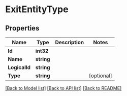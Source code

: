 # ExitEntityType

## Properties

Name | Type | Description | Notes
------------ | ------------- | ------------- | -------------
**Id** | **int32** |  | 
**Name** | **string** |  | 
**LogicalId** | **string** |  | 
**Type** | **string** |  | [optional] 

[[Back to Model list]](../README.md#documentation-for-models) [[Back to API list]](../README.md#documentation-for-api-endpoints) [[Back to README]](../README.md)


